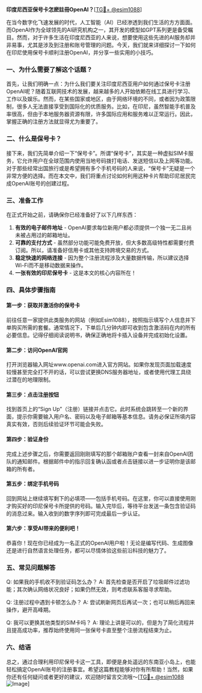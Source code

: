 **印度尼西亚保号卡怎麽註冊OpenAI？**[[TG💪+ @esim1088](https://t.me/s/esim1088)]

在当今数字化飞速发展的时代，人工智能（AI）已经渗透到我们生活的方方面面。而OpenAI作为全球领先的AI研究机构之一，其开发的模型如GPT系列更是备受瞩目。然而，对于许多生活在印度尼西亚的人来说，想要使用这些先进的AI服务却并非易事，尤其是涉及到注册和账号管理的问题。今天，我们就来详细探讨一下如何在印尼使用保号卡顺利注册OpenAI，并分享一些实用的小技巧。

### 一、为什么需要了解这个话题？

首先，让我们明确一点：为什么我们要关注印度尼西亚用户如何通过保号卡注册OpenAI呢？随着互联网技术的发展，越来越多的人开始依赖在线工具进行学习、工作以及娱乐。然而，在某些国家或地区，由于网络环境的不同，或者因为政策限制，很多人无法直接享受到国际化的优质服务。比如，在印尼，虽然智能手机普及率很高，但由于本地服务器资源有限，许多国际应用和服务难以正常运行。因此，掌握正确的注册方法就显得尤为重要了。

### 二、什么是保号卡？

接下来，我们先简单介绍一下“保号卡”。所谓“保号卡”，其实是一种虚拟SIM卡服务，它允许用户在全球范围内使用当地号码拨打电话、发送短信以及上网等功能。对于那些经常出国旅行或是希望拥有多个手机号码的人来说，“保号卡”无疑是一个非常方便的选择。而在本文中，我们将重点讨论如何利用这种卡片帮助印尼居民完成OpenAI账号的创建过程。

### 三、准备工作

在正式开始之前，请确保你已经准备好了以下几样东西：

1. **有效的电子邮件地址** - OpenAI要求每位新用户都必须提供一个独一无二且尚未被占用过的邮箱地址。
2. **可靠的支付方式** - 虽然部分功能可能免费开放，但大多数高级特性都需要付费订阅。所以，请准备好信用卡或其他支持跨境交易的方式。
3. **稳定快速的网络连接** - 因为整个注册流程涉及大量数据传输，所以建议选择Wi-Fi而不是移动数据来操作。
4. **一张有效的印尼保号卡** - 这是本文的核心内容所在！

### 四、具体步骤指南

#### 第一步：获取并激活你的保号卡
前往任意一家提供此类服务的网站（例如Esim1088），按照指示填写个人信息并下单购买所需的套餐。通常情况下，下单后几分钟内即可收到包含激活码在内的所有必要信息。记得仔细阅读说明书，确保正确地将卡插入设备并完成初始化设置。

#### 第二步：访问OpenAI官网
打开浏览器输入网址www.openai.com进入官方网站。如果你发现页面加载速度较慢甚至完全打不开的话，可以尝试更换DNS服务器地址，或者使用代理工具绕过潜在的地理限制。

#### 第三步：点击注册按钮
找到首页上的“Sign Up”（注册）链接并点击它。此时系统会跳转至一个新的界面，提示你需要输入用户名、密码以及电子邮箱等基本信息。请务必保证所填内容真实有效，否则后续验证环节可能会失败。

#### 第四步：验证身份
完成上述步骤之后，你需要返回刚刚填写的那个邮箱账户查看一封来自OpenAI团队的通知邮件。根据邮件中的指示回复确认函或者点击链接以进一步证明你是该邮箱的所有者。

#### 第五步：绑定手机号码
回到网站上继续填写剩下的必填项——包括手机号码。在这里，你可以直接使用刚才购买好的印尼保号卡所提供的号码。输入完毕后，等待平台发送一条包含验证码的消息过来。输入收到的数字序列即可完成最后一步认证。

#### 第六步：享受AI带来的便利吧！
恭喜你！现在你已经成为一名正式的OpenAI用户啦！无论是编写代码、生成图像还是进行自然语言处理任务，都可以尽情体验这些前沿科技的魅力了。

### 五、常见问题解答

Q: 如果我的手机收不到验证码怎么办？
A: 首先检查是否开启了垃圾邮件过滤功能；其次确认网络状况良好；如果仍然无效，则考虑联系客服寻求帮助。

Q: 注册过程中遇到卡顿怎么办？
A: 尝试刷新网页后再试一次；也可以稍后再回来操作，避开高峰期。

Q: 我可以更换其他类型的SIM卡吗？
A: 理论上讲是可以的，但是为了简化流程并且提高成功率，推荐始终使用同一张保号卡直至整个注册流程结束为止。

### 六、结语

总之，通过合理利用印尼保号卡这一工具，即便是身处遥远的东南亚小岛上，也能轻松搞定OpenAI账号的注册事宜。希望这篇教程能够对你有所帮助！当然，如果你还有任何疑问或者更好的建议，欢迎随时留言交流哦～[[TG💪+ @esim1088](https://t.me/s/esim1088) ![Image](https://i.postimg.cc/4NQfJmqS/Snipaste-2025-05-13-00-14-12.png)]